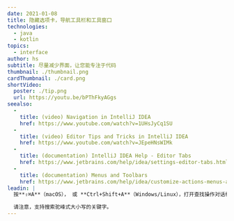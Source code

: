 ```yaml
---
date: 2021-01-08
title: 隐藏选项卡，导航工具栏和工具窗口
technologies:
  - java
  - kotlin
topics:
  - interface
author: hs
subtitle: 尽量减少界面，让您能专注于代码
thumbnail: ./thumbnail.png
cardThumbnail: ./card.png
shortVideo:
  poster: ./tip.png
  url: https://youtu.be/bPThFkyAGgs
seealso:
  - 
    title: (video) Navigation in IntelliJ IDEA
    href: https://www.youtube.com/watch?v=1UHsJyCq1SU
  - 
    title: (video) Editor Tips and Tricks in IntelliJ IDEA
    href: https://www.youtube.com/watch?v=JEpeHNsWIMk
  - 
    title: (documentation) IntelliJ IDEA Help - Editor Tabs
    href: https://www.jetbrains.com/help/idea/settings-editor-tabs.html
  - 
    title: (documentation) Menus and Toolbars
    href: https://www.jetbrains.com/help/idea/customize-actions-menus-and-toolbars.html
leadin: |
  按**⇧⌘A**（macOS）， 或 **Ctrl+Shift+A**（Windows/Linux），打开查找操作对话框。 从这里，您可以搜索_Tab Placement_、_NBar_ 和 _TBar_来打开或关闭标签、导航栏和工具栏窗口。

  请注意，支持搜索驼峰式大小写的关键字。
---
```



